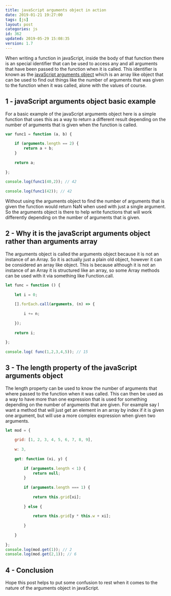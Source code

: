 ```yaml
---
title: javaScript arguments object in action
date: 2019-01-21 19:27:00
tags: [js]
layout: post
categories: js
id: 362
updated: 2019-05-29 15:08:35
version: 1.7
---
```


When writing a function in javaScript, inside the body of that function there is an special identifier that can be used to access any and all arguments that have been passed to the function when it is called. This identifier is known as the [javaScript arguments object](https://developer.mozilla.org/en-US/docs/Web/JavaScript/Reference/Functions/arguments) which is an array like object that can be used to find out things like the number of arguments that was given to the function when it was called, alone with the values of course.


<!-- more -->

## 1 - javaScript arguments object basic example

For a basic example of the javaScript arguments object here is a simple function that uses this as a way to return a different result depending on the number of arguments that is given when the function is called.

```js
var func1 = function (a, b) {
 
    if (arguments.length == 2) {
        return a + b;
    }
 
    return a;
 
};
 
console.log(func1(40,2)); // 42
 
console.log(func1(42)); // 42
```

Without using the arguments object to find the number of arguments that is given the function would return NaN when used with just a single argument. So the arguments object is there to help write functions that will work differently depending on the number of arguments that is given.

## 2 - Why it is the javaScript arguments object rather than arguments array

The arguments object is called the arguments object because it is not an instance of an Array. So it is actually just a plain old object, however it can be considered an array like object. This is because although it is not an instance of an Array it is structured like an array, so some Array methods can be used with it via something like Function.call.

```js
let func = function () {
 
    let i = 0;
 
    [].forEach.call(arguments, (n) => {
 
        i += n;
 
    });
 
    return i;
 
};
 
console.log( func(1,2,3,4,5)); // 15
```

## 3 - The length property of the javaScript arguments object

The length property can be used to know the number of arguments that where passed to the function when it was called. This can then be used as a way to have more than one expression that is used for something depending on the number of arguments that are given. For example say I want a method that will just get an element in an array by index if it is given one argument, but will use a more complex expression when given two arguments. 

```js
let mod = {
 
    grid: [1, 2, 3, 4, 5, 6, 7, 8, 9],
 
    w: 3,
 
    get: function (xi, y) {
 
        if (arguments.length < 1) {
            return null;
        }
 
        if (arguments.length === 1) {
 
            return this.grid[xi];
 
        } else {
 
            return this.grid[y * this.w + xi];
 
        }
 
    }
 
};
console.log(mod.get(1)); // 2
console.log(mod.get(2,1)); // 6
```

## 4 - Conclusion

Hope this post helps to put some confusion to rest when it comes to the nature of the arguments object in javaScript.